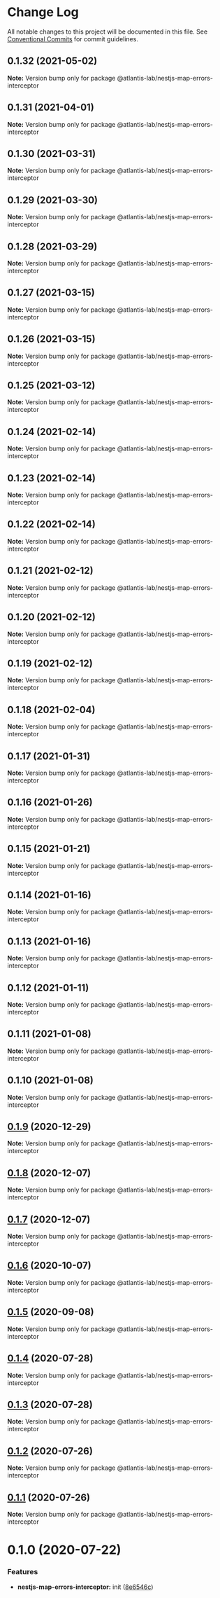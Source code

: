 # Change Log

All notable changes to this project will be documented in this file.
See [Conventional Commits](https://conventionalcommits.org) for commit guidelines.

## 0.1.32 (2021-05-02)

**Note:** Version bump only for package @atlantis-lab/nestjs-map-errors-interceptor





## 0.1.31 (2021-04-01)

**Note:** Version bump only for package @atlantis-lab/nestjs-map-errors-interceptor





## 0.1.30 (2021-03-31)

**Note:** Version bump only for package @atlantis-lab/nestjs-map-errors-interceptor





## 0.1.29 (2021-03-30)

**Note:** Version bump only for package @atlantis-lab/nestjs-map-errors-interceptor





## 0.1.28 (2021-03-29)

**Note:** Version bump only for package @atlantis-lab/nestjs-map-errors-interceptor





## 0.1.27 (2021-03-15)

**Note:** Version bump only for package @atlantis-lab/nestjs-map-errors-interceptor

## 0.1.26 (2021-03-15)

**Note:** Version bump only for package @atlantis-lab/nestjs-map-errors-interceptor

## 0.1.25 (2021-03-12)

**Note:** Version bump only for package @atlantis-lab/nestjs-map-errors-interceptor

## 0.1.24 (2021-02-14)

**Note:** Version bump only for package @atlantis-lab/nestjs-map-errors-interceptor

## 0.1.23 (2021-02-14)

**Note:** Version bump only for package @atlantis-lab/nestjs-map-errors-interceptor

## 0.1.22 (2021-02-14)

**Note:** Version bump only for package @atlantis-lab/nestjs-map-errors-interceptor

## 0.1.21 (2021-02-12)

**Note:** Version bump only for package @atlantis-lab/nestjs-map-errors-interceptor

## 0.1.20 (2021-02-12)

**Note:** Version bump only for package @atlantis-lab/nestjs-map-errors-interceptor

## 0.1.19 (2021-02-12)

**Note:** Version bump only for package @atlantis-lab/nestjs-map-errors-interceptor

## 0.1.18 (2021-02-04)

**Note:** Version bump only for package @atlantis-lab/nestjs-map-errors-interceptor

## 0.1.17 (2021-01-31)

**Note:** Version bump only for package @atlantis-lab/nestjs-map-errors-interceptor

## 0.1.16 (2021-01-26)

**Note:** Version bump only for package @atlantis-lab/nestjs-map-errors-interceptor

## 0.1.15 (2021-01-21)

**Note:** Version bump only for package @atlantis-lab/nestjs-map-errors-interceptor

## 0.1.14 (2021-01-16)

**Note:** Version bump only for package @atlantis-lab/nestjs-map-errors-interceptor

## 0.1.13 (2021-01-16)

**Note:** Version bump only for package @atlantis-lab/nestjs-map-errors-interceptor

## 0.1.12 (2021-01-11)

**Note:** Version bump only for package @atlantis-lab/nestjs-map-errors-interceptor

## 0.1.11 (2021-01-08)

**Note:** Version bump only for package @atlantis-lab/nestjs-map-errors-interceptor

## 0.1.10 (2021-01-08)

**Note:** Version bump only for package @atlantis-lab/nestjs-map-errors-interceptor

## [0.1.9](https://github.com/Atlantis-Lab/nestjs/compare/@atlantis-lab/nestjs-map-errors-interceptor@0.1.8...@atlantis-lab/nestjs-map-errors-interceptor@0.1.9) (2020-12-29)

**Note:** Version bump only for package @atlantis-lab/nestjs-map-errors-interceptor

## [0.1.8](https://github.com/Atlantis-Lab/nestjs/compare/@atlantis-lab/nestjs-map-errors-interceptor@0.1.7...@atlantis-lab/nestjs-map-errors-interceptor@0.1.8) (2020-12-07)

**Note:** Version bump only for package @atlantis-lab/nestjs-map-errors-interceptor

## [0.1.7](https://github.com/Atlantis-Lab/nestjs/compare/@atlantis-lab/nestjs-map-errors-interceptor@0.1.6...@atlantis-lab/nestjs-map-errors-interceptor@0.1.7) (2020-12-07)

**Note:** Version bump only for package @atlantis-lab/nestjs-map-errors-interceptor

## [0.1.6](https://github.com/Atlantis-Lab/nestjs/compare/@atlantis-lab/nestjs-map-errors-interceptor@0.1.5...@atlantis-lab/nestjs-map-errors-interceptor@0.1.6) (2020-10-07)

**Note:** Version bump only for package @atlantis-lab/nestjs-map-errors-interceptor

## [0.1.5](https://github.com/Atlantis-Lab/nestjs/compare/@atlantis-lab/nestjs-map-errors-interceptor@0.1.4...@atlantis-lab/nestjs-map-errors-interceptor@0.1.5) (2020-09-08)

**Note:** Version bump only for package @atlantis-lab/nestjs-map-errors-interceptor

## [0.1.4](https://github.com/Atlantis-Lab/nestjs/compare/@atlantis-lab/nestjs-map-errors-interceptor@0.1.3...@atlantis-lab/nestjs-map-errors-interceptor@0.1.4) (2020-07-28)

**Note:** Version bump only for package @atlantis-lab/nestjs-map-errors-interceptor

## [0.1.3](https://github.com/Atlantis-Lab/nestjs/compare/@atlantis-lab/nestjs-map-errors-interceptor@0.1.2...@atlantis-lab/nestjs-map-errors-interceptor@0.1.3) (2020-07-28)

**Note:** Version bump only for package @atlantis-lab/nestjs-map-errors-interceptor

## [0.1.2](https://github.com/Atlantis-Lab/nestjs/compare/@atlantis-lab/nestjs-map-errors-interceptor@0.1.1...@atlantis-lab/nestjs-map-errors-interceptor@0.1.2) (2020-07-26)

**Note:** Version bump only for package @atlantis-lab/nestjs-map-errors-interceptor

## [0.1.1](https://github.com/Atlantis-Lab/nestjs/compare/@atlantis-lab/nestjs-map-errors-interceptor@0.1.0...@atlantis-lab/nestjs-map-errors-interceptor@0.1.1) (2020-07-26)

**Note:** Version bump only for package @atlantis-lab/nestjs-map-errors-interceptor

# 0.1.0 (2020-07-22)

### Features

- **nestjs-map-errors-interceptor:** init ([8e6546c](https://github.com/Atlantis-Lab/nestjs/commit/8e6546c23039b4fe709ed04881cba3066115c244))
